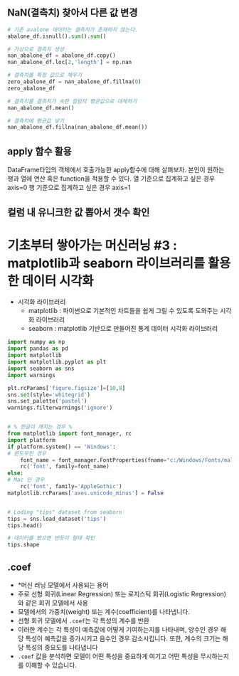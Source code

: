 ## NaN(결측치) 찾아서 다른 값 변경
```python
# 기존 avalone 데이터는 결측치가 존재하지 않는다.
abalone_df.isnull().sum().sum()

# 가상으로 결측치 생성
nan_abalone_df = abalone_df.copy()
nan_abalone_df.loc[2,'length'] = np.nan

# 결측치를 특정 값으로 채우기
zero_abalone_df = nan_abalone_df.fillna(0)
zero_abalone_df

# 결측치를 결측치가 속한 컬럼의 평균값으로 대체하기
nan_abalone_df.mean()

# 결측치에 평균값 넣기
nan_abalone_df.fillna(nan_abalone_df.mean())
```

## apply 함수 활용
DataFrame타입의 객체에서 호출가능한 apply함수에 대해 살펴보자.
본인이 원하는 행과 열에 연산 혹은 function을 적용할 수 있다.
열 기준으로 집계하고 싶은 경우 axis=0
행 기준으로 집계하고 싶은 경우 axis=1




## 컬럼 내 유니크한 값 뽑아서 갯수 확인

# 기초부터 쌓아가는 머신러닝 #3 : matplotlib과 seaborn 라이브러리를 활용한 데이터 시각화
* 시각화 라이브러리
  * matplotlib : 파이썬으로 기본적인 차트들을 쉽게 그릴 수 있도록 도와주는 시각화 라이브러리
  * seaborn : matplotlib 기반으로 만들어진 통계 데이터 시각화 라이브러리
```python
import numpy as np
import pandas as pd
import matplotlib
import matplotlib.pyplot as plt
import seaborn as sns
import warnings

plt.rcParams['figure.figsize']=[10,8]
sns.set(style='whitegrid')
sns.set_palette('pastel')
warnings.filterwarnings('ignore')


# % 한글이 깨지는 경우 %
from matplotlib import font_manager, rc
import platform
if platform.system() == 'Windows':
# 윈도우인 경우
    font_name = font_manager.FontProperties(fname="c:/Windows/Fonts/malgun.ttf").get_name()
    rc('font', family=font_name)
else:    
# Mac 인 경우
    rc('font', family='AppleGothic')
matplotlib.rcParams['axes.unicode_minus'] = False 


# Loding "tips" dataset from seaborn
tips = sns.load_dataset('tips')
tips.head()

# 데이터를 봤으면 반듯이 형태 확인
tips.shape 
 ```




## .coef
* *머신 러닝 모델에서 사용되는 용어
* 주로 선형 회귀(Linear Regression) 또는 로지스틱 회귀(Logistic Regression)와 같은 회귀 모델에서 사용
* 모델에서의 가중치(weight) 또는 계수(coefficient)를 나타냅니다.
* 선형 회귀 모델에서 `.coef`는 각 특성의 계수를 반환
* 이러한 계수는 각 특성이 예측값에 어떻게 기여하는지를 나타내며, 양수인 경우 해당 특성이 예측값을 증가시키고 음수인 경우 감소시킵니다. 또한, 계수의 크기는 해당 특성의 중요도를 나타냅니다
* `.coef` 값을 분석하면 모델이 어떤 특성을 중요하게 여기고 어떤 특성을 무시하는지를 이해할 수 있습니다.